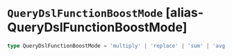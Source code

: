 # `QueryDslFunctionBoostMode` [alias-QueryDslFunctionBoostMode]
```typescript
type QueryDslFunctionBoostMode = 'multiply' | 'replace' | 'sum' | 'avg' | 'max' | 'min';
```
